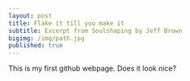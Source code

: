 ```yaml
---
layout: post
title: Flake it till you make it
subtitle: Excerpt from Soulshaping by Jeff Brown
bigimg: /img/path.jpg
published: true
---
```


This is my first github webpage. Does it look nice?
